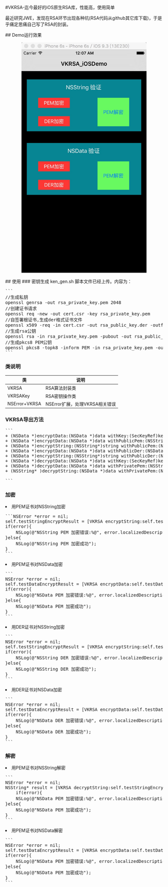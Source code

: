#VKRSA-迄今最好的iOS原生RSA库，性能高，使用简单
<p>最近研究JWE，发现在RSA环节出现各种坑(RSA代码从github其它库下载)，于是乎痛定思痛自己写了RSA的封装。</p>
## Demo运行效果
<p align="center"><img src="https://github.com/Vken-Chen/VKRSA/blob/master/capture.png" width="400"></p> 
## 使用
### 密钥生成
ken_gen.sh 脚本文件已经上传。内容为：
<pre>```
//生成私钥
openssl genrsa -out rsa_private_key.pem 2048
//创建证书请求
openssl req -new -out cert.csr -key rsa_private_key.pem
//自签署根证书,生成der格式证书文件
openssl x509 -req -in cert.csr -out rsa_public_key.der -outform der -signkey rsa_private_key.pem -days 3650
//生成rsa公钥
openssl rsa -in rsa_private_key.pem -pubout -out rsa_public_key.pem
//生成pkcs8 PEM公钥
openssl pkcs8 -topk8 -inform PEM -in rsa_private_key.pem -outform PEM -nocrypt -out rsa_private_key_pkcs8.pem
```</pre>

### 类说明
类 | 说明 
----|------
VKRSA | RSA算法封装类
VKRSAKey | RSA密钥操作类
NSError+VKRSA | NSError扩展，处理VKRSA相关错误

### VKRSA导出方法
<pre>
```
+ (NSData *)encryptData:(NSData *)data withKey:(SecKeyRef)keyRef ifError:(NSError**)error;
+ (NSData *)encryptData:(NSData *)data withPublicPem:(NSString*)pem ifError:(NSError**)error;
+ (NSData *)encryptString:(NSString*)string withPublicPem:(NSString*)pem ifError:(NSError**)error;
+ (NSData *)encryptData:(NSData *)data withPublicDer:(NSData*)der ifError:(NSError**)error;
+ (NSData *)encryptString:(NSString*)string withPublicDer:(NSData*)der ifError:(NSError**)error;
+ (NSData *)decryptData:(NSData *)data withKey:(SecKeyRef)keyRef ifError:(NSError**)error;
+ (NSData *)decryptData:(NSData *)data withPrivatePem:(NSString*)pem ifError:(NSError**)error;
+ (NSString* )decryptString:(NSData *)data withPrivatePem:(NSString*)pem ifError:(NSError**)error;

```
</pre>


### 加密
<li>用PEM证书对NSString加密
<pre>
```NSError *error = nil;
self.testStringEncryptResult = [VKRSA encryptString:self.testString withPublicPem:self.publicKeyPem ifError:&error];
if(error){
    NSLog(@"NSString PEM 加密错误:%@", error.localizedDescription );
}else{
    NSLog(@"NSString PEM 加密成功");
}
```</pre>

<li>用PEM证书对NSData加密
<pre>
```
NSError *error = nil;
self.testDataEncryptResult = [VKRSA encryptData:self.testData withPublicPem:self.publicKeyPem ifError:&error];
if(error){
    NSLog(@"NSData PEM 加密错误:%@", error.localizedDescription );
}else{
    NSLog(@"NSData PEM 加密成功");
}
```</pre>

<li>用DER证书对NSString加密
<pre>
```
NSError *error = nil;
self.testStringEncryptResult = [VKRSA encryptString:self.testString withPublicDer:self.publicKeyDer ifError:&error];
if(error){
    NSLog(@"NSString DER 加密错误:%@", error.localizedDescription );
}else{
    NSLog(@"NSString DER 加密成功");
}
```</pre>

<li>用DER证书对NSData加密
<pre>
```
NSError *error = nil;
self.testDataEncryptResult = [VKRSA encryptData:self.testData withPublicDer:self.publicKeyDer ifError:&error];
if(error){
    NSLog(@"NSData DER 加密错误:%@", error.localizedDescription );
}else{
    NSLog(@"NSData DER 加密成功");
}
```</pre>

### 解密
<li>用PEM证书对NSString解密
<pre>
```
NSError *error = nil;
NSString* result = [VKRSA decryptString:self.testStringEncryptResult withPrivatePem:self.privateKeyPem ifError:&error];
    if(error){
    NSLog(@"NSData PEM 加密错误:%@", error.localizedDescription );
}else{
    NSLog(@"NSData PEM 加密成功");
}
```</pre>

<li>用PEM证书对NSData解密
<pre>
```
NSError *error = nil;
self.testDataEncryptResult = [VKRSA encryptData:self.testData withPublicDer:self.publicKeyDer ifError:&error];
if(error){
    NSLog(@"NSData PEM 加密错误:%@", error.localizedDescription );
}else{
    NSLog(@"NSData PEM 加密成功");
}
```</pre>


